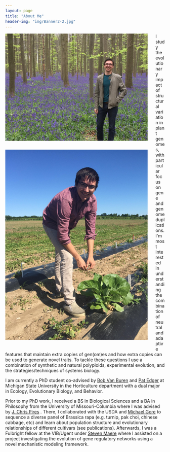 ```yaml
---
layout: page
title: "About Me"
header-img: "img/Banner2-2.jpg"
---
```


<div style="float: left; padding-right: 25px; padding-bottom: 25px">
	<a href="http://kevinabird.github.io/img/AboutMe_Pic.jpg"><img src="/img/AboutMe_Pic.jpg" width="450" alt="Kevin Bird" onclick="_gaq.push(['_trackEvent', 'IMGs', 'Image', 'Ironman']);" /></a>
</div>

<div style="float: left; padding-right: 25px; padding-bottom: 25px">
	<a href="http://kevinabird.github.io/img/AboutMe2.jpg"><img src="/img/AboutMe2.jpg" width="450" alt="Kevin Bird" onclick="_gaq.push(['_trackEvent', 'IMGs', 'Image', 'Ironman']);" /></a>
</div>


I study the evolutionary impact of structural variation in plant genomes, with particular focus on gene and genome duplications. I'm most interested in understanding the combination of neutral and adaptive features that maintain extra copies of 
gen(om)es and how extra copies can be used to generate novel traits. To tackle these questions I use a combination of synthetic and natural polyploids, experimental evolution, and the strategies/techniques of systems biology. 
 

I am currently a PhD student co-advised by [Bob Van Buren](https://www.vanburenlab.org/) and [Pat Edger](www.polyploidy.msu.edu) at Michigan State University in the Horticulture department with a dual major in Ecology, Evolutionary Biology, and Behavior. 

Prior to my PhD work, I received a BS in Biological Sciences and a BA in Philosophy from the University of Missouri-Columbia where I was advised by [J. Chris Pires](https://pires.biology.missouri.edu) . There, I collaborated with the USDA and [Michael Gore](https://blogs.cornell.edu/gorelab/) to sequence a diverse panel of Brassica rapa (e.g. turnip, pak choi, chinese cabbage, etc) and learn about population structure and evolutionary relationships of different cultivars (see publications). Afterwards, I was a Fulbright fellow at the VIB/Ugent under [Steven Maere](https://www.psb.ugent.be/esb/ESB/Home.html) where I assisted on a project investigating the evolution of gene regulatory networks using a novel mechanistic modeling framework.

